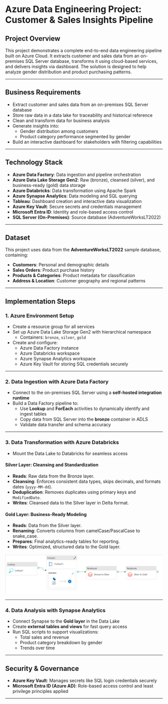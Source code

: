 # Azure Data Engineering Project: Customer & Sales Insights Pipeline

## Project Overview
This project demonstrates a complete end-to-end data engineering pipeline built on Azure Cloud. It extracts customer and sales data from an on-premises SQL Server database, transforms it using cloud-based services, and delivers insights via  dashboard. The solution is designed to help analyze gender distribution and product purchasing patterns.

---

## Business Requirements

- Extract customer and sales data from an on-premises SQL Server database  
- Store raw data in a data lake for traceability and historical reference  
- Clean and transform data for business analysis  
- Generate insights into:  
  - Gender distribution among customers  
  - Product category performance segmented by gender  
- Build an interactive dashboard for stakeholders with filtering capabilities  

---

## Technology Stack

- **Azure Data Factory**: Data ingestion and pipeline orchestration  
- **Azure Data Lake Storage Gen2**: Raw (bronze), cleansed (silver), and business-ready (gold) data storage  
- **Azure Databricks**: Data transformation using Apache Spark  
- **Azure Synapse Analytics**: Data modeling and SQL querying  
- **Tableau**: Dashboard creation and interactive data visualization  
- **Azure Key Vault**: Secure secrets and credentials management  
- **Microsoft Entra ID**: Identity and role-based access control  
- **SQL Server (On-Premises)**: Source database (AdventureWorksLT2022)  

---

## Dataset

This project uses data from the **AdventureWorksLT2022** sample database, containing:

- **Customers**: Personal and demographic details  
- **Sales Orders**: Product purchase history  
- **Products & Categories**: Product metadata for classification  
- **Address & Location**: Customer geography and regional patterns  

---

## Implementation Steps

### 1. Azure Environment Setup

- Create a resource group for all services  
- Set up Azure Data Lake Storage Gen2 with hierarchical namespace  
  - Containers: `bronze`, `silver`, `gold`  
- Create and configure:
  - Azure Data Factory instance  
  - Azure Databricks workspace  
  - Azure Synapse Analytics workspace  
  - Azure Key Vault for storing SQL credentials securely  

---



### 2. Data Ingestion with Azure Data Factory

- Connect to the on-premises SQL Server using a **self-hosted integration runtime**  
- Build a Data Factory pipeline to:
  - Use **Lookup** and **ForEach** activities to dynamically identify and ingest tables  
  - Copy data from SQL Server into the **bronze** container in ADLS  
  - Validate data transfer and schema accuracy  

---

### 3. Data Transformation with Azure Databricks

- Mount the Data Lake to Databricks for seamless access  
#### Silver Layer: Cleansing and Standardization
- **Reads**: Raw data from the Bronze layer.
- **Cleansing**: Enforces consistent data types, skips decimals, and formats dates (`yyyy-MM-dd`).
- **Deduplication**: Removes duplicates using primary keys and `ModifiedDate`.
- **Writes**: Cleansed data to the Silver layer in Delta format.

#### Gold Layer: Business-Ready Modeling
- **Reads**: Data from the Silver layer.
- **Renaming**: Converts columns from camelCase/PascalCase to snake_case.
- **Prepares**: Final analytics-ready tables for reporting.
- **Writes**: Optimized, structured data to the Gold layer.

<img src="images/pipeline.png" alt="ADF Pipeline Screenshot" width="600"/>

---

### 4. Data Analysis with Synapse Analytics

- Connect Synapse to the **Gold layer** in the Data Lake  
- Create **external tables and views** for fast query access  
- Run SQL scripts to support visualizations:  
  - Total sales and revenue  
  - Product category breakdown by gender  
  - Trends over time  

---


## Security & Governance

- **Azure Key Vault**: Manages secrets like SQL login credentials securely  
- **Microsoft Entra ID (Azure AD)**: Role-based access control and least privilege principles applied  

---
